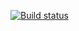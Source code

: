 [![Build status](https://ci.appveyor.com/api/projects/status/hgrmuyf0guocimeq?svg=true)](https://ci.appveyor.com/project/Stanislav-Yo/apici)